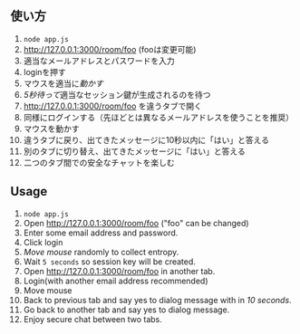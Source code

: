 使い方
------
1. `node app.js`
2. http://127.0.0.1:3000/room/foo (fooは変更可能)
3. 適当なメールアドレスとパスワードを入力
4. loginを押す
5. マウスを適当に*動かす*
6. *5秒待って*適当なセッション鍵が生成されるのを待つ
7. http://127.0.0.1:3000/room/foo を違うタブで開く
8. 同様にログインする（先ほどとは異なるメールアドレスを使うことを推奨）
9. マウスを動かす
10. 違うタブに戻り、出てきたメッセージに10秒以内に「はい」と答える
11. 別のタブに切り替え、出てきたメッセージに「はい」と答える
12. 二つのタブ間での安全なチャットを楽しむ

Usage
-----
1. `node app.js`
2. Open http://127.0.0.1:3000/room/foo ("foo" can be changed)
3. Enter some email address and password.
4. Click login
5. *Move mouse* randomly to collect entropy. 
6. Wait `5 seconds` so session key will be created.
7. Open http://127.0.0.1:3000/room/foo in another tab.
8. Login(with another email address recommended)
9. Move mouse
10. Back to previous tab and say yes to dialog message with in *10 seconds*.
11. Go back to another tab and say yes to dialog message.
12. Enjoy secure chat between two tabs.
